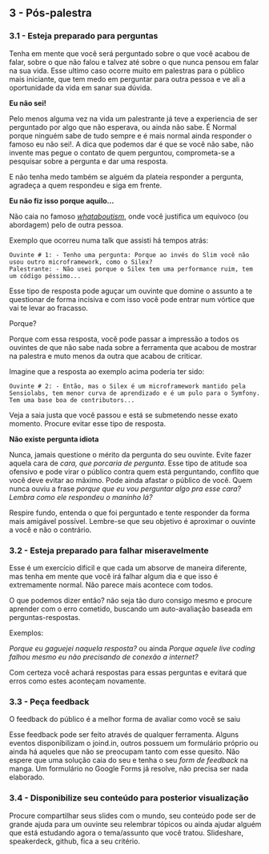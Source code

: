 ## 3 - Pós-palestra


### 3.1 - Esteja preparado para perguntas


Tenha em mente que você será perguntado sobre o que você acabou de falar, sobre o que não falou e talvez até sobre o que nunca pensou em falar na sua vida. Esse ultimo caso ocorre muito em palestras para o público mais iniciante, que tem medo em perguntar para outra pessoa e ve ali a oportunidade da vida em sanar sua dúvida.

**Eu não sei!**

Pelo menos alguma vez na vida um palestrante já teve a experiencia de ser perguntado por algo que não esperava, ou ainda não sabe. É Normal porque ninguém sabe de tudo sempre e é mais normal ainda responder o famoso eu não sei!. A dica que podemos dar é que se você não sabe, não invente mas pegue o contato de quem perguntou, comprometa-se a pesquisar sobre a pergunta e dar uma resposta.


E não tenha medo também se alguém da plateia responder a pergunta, agradeça a quem respondeu e siga em frente.


**Eu não fiz isso porque aquilo...**

Não caia no famoso [*whataboutism*](https://en.wikipedia.org/wiki/Whataboutism), onde você justifica um equivoco (ou abordagem) pelo de outra pessoa.


Exemplo que ocorreu numa talk que assisti há tempos atrás:

	Ouvinte # 1: - Tenho uma pergunta: Porque ao invés do Slim você não usou outro microframework, como o Silex? 
	Palestrante: - Não usei porque o Silex tem uma performance ruim, tem um código péssimo... 

Esse tipo de resposta pode aguçar um ouvinte que domine o assunto a te questionar de forma incisiva e com isso você pode entrar num vórtice que vai te levar ao fracasso. 

Porque? 

Porque com essa resposta, você pode passar a impressão a todos os ouvintes de que não sabe nada sobre a ferramenta que acabou de mostrar na palestra e muto menos da outra que acabou de criticar.

Imagine que a resposta ao exemplo acima poderia ter sido:

	Ouvinte # 2: - Então, mas o Silex é um microframework mantido pela Sensiolabs, tem menor curva de aprendizado e é um pulo para o Symfony. Tem uma base boa de contributors...

Veja a saia justa que você passou e está se submetendo nesse exato momento. Procure evitar esse tipo de resposta.

**Não existe pergunta idiota**

Nunca, jamais questione o mérito da pergunta do seu ouvinte. Evite fazer aquela cara de *cara, que porcaria de pergunta*. Esse tipo de atitude soa ofensivo e pode virar o público contra quem está perguntando, conflito que você deve evitar ao mãximo.  Pode ainda afastar o público de você. Quem nunca ouviu a frase *porque que eu vou perguntar algo pra esse cara? Lembra como ele respondeu o maninho lá?*

Respire fundo, entenda o que foi perguntado e tente responder da forma mais amigável possível. Lembre-se que seu objetivo é aproximar o ouvinte a você e não o contrário.



### 3.2 - Esteja preparado para falhar miseravelmente

Esse é um exercício difícil e que cada um absorve de maneira diferente, mas tenha em mente que você irá falhar algum dia e que isso é extremamente normal. Não parece mais acontece com todos. 

O que podemos dizer então?  não seja tão duro consigo mesmo e procure aprender com o erro cometido, buscando um auto-avaliação baseada em perguntas-respostas.

Exemplos:

*Porque eu gaguejei naquela resposta?* ou ainda *Porque aquele live coding falhou mesmo eu não precisando de conexão a internet?* 

Com certeza você achará respostas para essas perguntas e evitará que erros como estes aconteçam novamente.

### 3.3 - Peça feedback

O feedback do público é a melhor forma de avaliar como você se saiu 

Esse feedback pode ser feito através de qualquer ferramenta. Alguns eventos disponibilizam o joind.in, outros possuem um formulário próprio ou ainda há aqueles que não se preocupam tanto com esse quesito. Não espere que uma solução caia do seu e tenha o seu *form de feedback* na manga. Um formulário no Google Forms já resolve, não precisa ser nada elaborado.

### 3.4 - Disponibilize seu conteúdo para posterior visualização

Procure compartilhar seus slides com o mundo, seu conteúdo pode ser de grande ajuda para um ouvinte seu relembrar tópicos ou ainda ajudar alguém que está estudando agora o tema/assunto que você tratou. Slideshare, speakerdeck, github, fica a seu critério.
